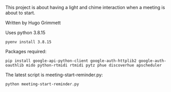 This project is about having a light and chime interaction when a meeting is about to start. 

Written by Hugo Grimmett

Uses python 3.8.15
```
pyenv install 3.8.15
```

Packages required: 
```
pip install google-api-python-client google-auth-httplib2 google-auth-oauthlib mido python-rtmidi rtmidi pytz phue discoverhue apscheduler
```

The latest script is meeting-start-reminder.py:
```
python meeting-start-reminder.py
```
